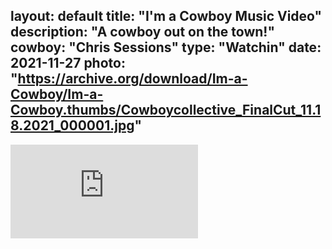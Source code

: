 layout: default
title: "I'm a Cowboy Music Video"
description: "A cowboy out on the town!"
cowboy: "Chris Sessions"
type: "Watchin"
date: 2021-11-27
photo: "https://archive.org/download/Im-a-Cowboy/Im-a-Cowboy.thumbs/Cowboycollective_FinalCut_11.18.2021_000001.jpg"
---
<iframe src="https://www.archive.org/embed/Im-a-Cowboy" id="youtube" frameborder="0" webkitallowfullscreen="true" mozallowfullscreen="true" allowfullscreen></iframe>
